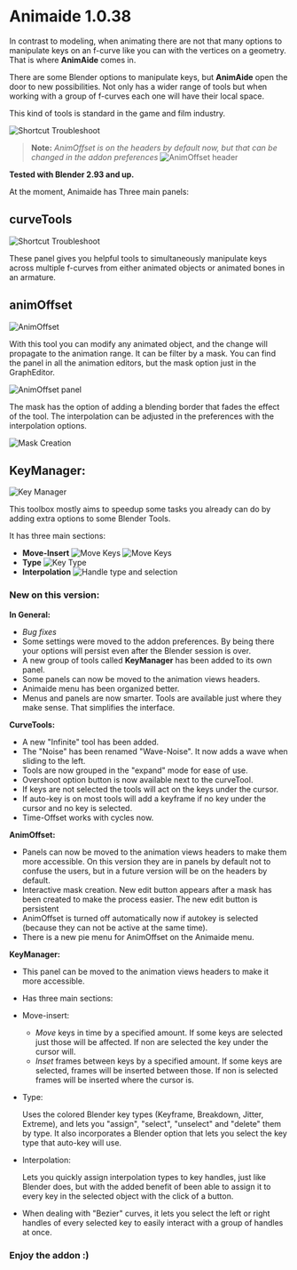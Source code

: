 # Animaide 1.0.38

In contrast to modeling, when animating there are not that many options to manipulate keys on an f-curve like you can
with the vertices on a geometry. That is where **AnimAide** comes in.

There are some Blender options to manipulate keys, but **AnimAide** open the door to new possibilities. Not only has a
wider range of tools but when working with a group of f-curves each one will have their local space.

This kind of tools is standard in the game and film industry.

![Shortcut Troubleshoot](https://github.com/aresdevo/animaide/blob/gh-pages/images/animaide.jpg)

> **Note:** 
> *AnimOffset is on the headers by default now, but that can be changed in the addon preferences*
> ![AnimOffset header](https://github.com/aresdevo/animaide/blob/gh-pages/images/anim_offset_header.jpg)

**Tested with Blender 2.93 and up.**

At the moment, Animaide has Three main panels:

## curveTools

![Shortcut Troubleshoot](https://github.com/aresdevo/animaide/blob/gh-pages/images/local_space.gif)

These panel gives you helpful tools to simultaneously manipulate keys across
multiple f-curves from either animated objects or animated bones in an armature.

## animOffset

![AnimOffset](https://github.com/aresdevo/animaide/blob/gh-pages/images/anim_offset_basic.gif)

With this tool you can modify any animated object, and the change will propagate to the animation range. It can be
filter by a mask. You can find the panel in all the animation editors, but the mask option just in the GraphEditor.

![AnimOffset panel](https://github.com/aresdevo/animaide/blob/gh-pages/images/anim_offset_panel.gif)

The mask has the option of adding a blending border that fades the effect of the tool. The interpolation can be adjusted
in the preferences with the interpolation options.

![Mask Creation](https://github.com/aresdevo/animaide/blob/gh-pages/images/anim_offset_mask.gif)

## KeyManager:

![Key Manager](https://github.com/aresdevo/animaide/blob/gh-pages/images/key_manager_panel.jpg)

This toolbox mostly aims to speedup some tasks you already can do by adding extra options to some Blender Tools.

It has three main sections:
- **Move-Insert**
  ![Move Keys](https://github.com/aresdevo/animaide/blob/gh-pages/images/move_keys.gif)
  ![Move Keys](https://github.com/aresdevo/animaide/blob/gh-pages/images/insert_keys.gif)
- **Type**
  ![Key Type](https://github.com/aresdevo/animaide/blob/gh-pages/images/key_type.gif)
- **Interpolation**
  ![Handle type and selection](https://github.com/aresdevo/animaide/blob/gh-pages/images/handle_type_and_selection.gif)

  
### New on this version:

**In General:**
- *Bug fixes*
- Some settings were moved to the addon preferences. By being there your options will persist even after the Blender 
session is over.
- A new group of tools called **KeyManager** has been added to its own panel.
- Some panels can now be moved to the animation views headers.
- Animaide menu has been organized better.
- Menus and panels are now smarter. Tools are available just where they make sense. That simplifies the interface.
 
**CurveTools:**
- A new "Infinite" tool has been added.
- The "Noise" has been renamed "Wave-Noise". It now adds a wave when sliding to the left.
- Tools are now grouped in the "expand" mode for ease of use.
- Overshoot option button is now available next to the curveTool.
- If keys are not selected the tools will act on the keys under the cursor.
- If auto-key is on most tools will add a keyframe if no key under the cursor and no key is selected.
- Time-Offset works with cycles now.

**AnimOffset:**
- Panels can now be moved to the animation views headers to make them more accessible. On this version they
are in panels by default not to confuse the users, but in a future version will be on the headers by default.
- Interactive mask creation. New edit button appears after a mask has been created to make the process easier. The
new edit button is persistent
- AnimOffset is turned off automatically now if autokey is selected (because they can not be active at the same time).
- There is a new pie menu for AnimOffset on the Animaide menu.
 
**KeyManager:**
- This panel can be moved to the animation views headers to make it more accessible.
- Has three main sections:
- Move-insert:
  - *Move* keys in time by a specified amount. If some keys are selected just those will be affected.
  If non are selected the key under the cursor will.
  - *Inset* frames between keys by a specified amount. If some keys are selected, frames will be inserted
  between those. If non is selected frames will be inserted where the cursor is.
- Type:
     
  Uses the colored Blender key types (Keyframe, Breakdown, Jitter, Extreme), and lets you "assign", "select",
  "unselect" and "delete" them by type.
  It also incorporates a Blender option that lets you select the key type that auto-key will use.
- Interpolation:

  Lets you quickly assign interpolation types to key handles, just like Blender does, but with the added benefit of
  been able to assign it to every key in the selected object with the click of a button.
- When dealing with "Bezier" curves, it lets you select the left or right handles of every selected key to 
  easily interact with a group of handles at once.


### Enjoy the addon :)

